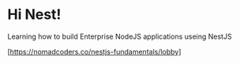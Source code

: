 # Hi Nest!

Learning how to build Enterprise NodeJS applications useing NestJS
  
[https://nomadcoders.co/nestjs-fundamentals/lobby]